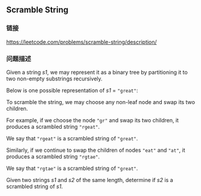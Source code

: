 ## Scramble String  
### 链接  
https://leetcode.com/problems/scramble-string/description/  
### 问题描述

Given a string *s1*, we may represent it as a binary tree by partitioning it to two non-empty substrings recursively.



Below is one possible representation of *s1* = `"great"`:



To scramble the string, we may choose any non-leaf node and swap its two children.



For example, if we choose the node `"gr"` and swap its two children, it produces a scrambled string `"rgeat"`.



We say that `"rgeat"` is a scrambled string of `"great"`.



Similarly, if we continue to swap the children of nodes `"eat"` and `"at"`, it produces a scrambled string `"rgtae"`.



We say that `"rgtae"` is a scrambled string of `"great"`.



Given two strings *s1* and *s2* of the same length, determine if *s2* is a scrambled string of *s1*.

